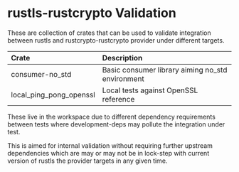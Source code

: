 # rustls-rustcrypto Validation

These are collection of crates that can be used to validate integration
between rustls and rustcrypto-rustcrypto provider under different targets.

| Crate            | Description                                      |
| :---             | :---                                             |
| consumer-no_std  | Basic consumer library aiming no_std environment |
| local_ping_pong_openssl | Local tests against OpenSSL reference     |

These live in the workspace due to different dependency requirements between
tests where development-deps may pollute the integration under test.

This is aimed for internal validation without requiring further upstream
dependencies which are may or may not be in lock-step with current version of
rustls the provider targets in any given time.
